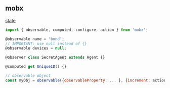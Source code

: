 mobx
-

[state](https://www.npmjs.com/package/mobx)

````js
import { observable, computed, configure, action } from 'mobx';

@observable name = 'bond';
// IMPORTANT: use null instead of {}
@observable devices = null;

@observer class SecretAgent extends Agent {}

@computed get UniqueID() {}

// observable object
const myObj = observable({observableProperty: ... }, {increment: action});

````
